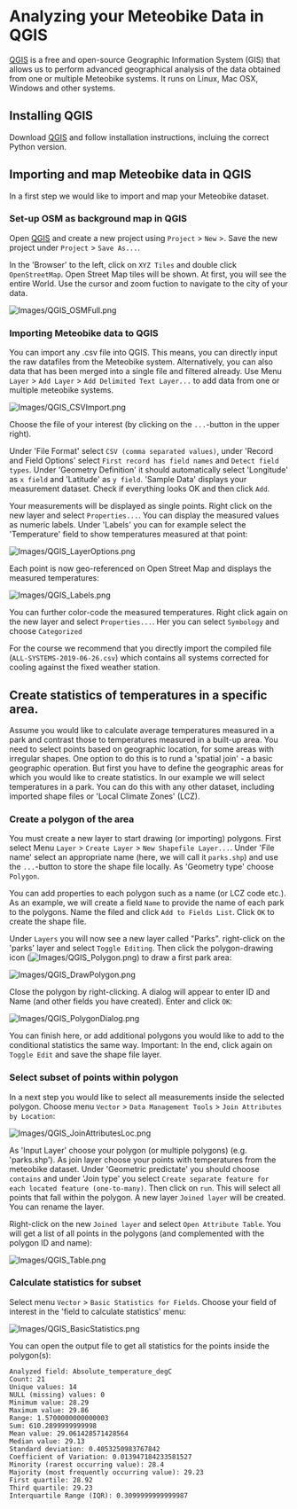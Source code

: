 # Analyzing your Meteobike Data in QGIS

[QGIS](https://qgis.org) is a free and open-source Geographic Information System (GIS) that allows us to perform advanced geographical analysis of the data obtained from one or multiple Meteobike systems. It runs on Linux, Mac OSX, Windows and other systems. 

## Installing QGIS

Download [QGIS](https://qgis.org) and follow installation instructions, incluing the correct Python version.

## Importing and map Meteobike data in QGIS

In a first step we would like to import and map your Meteobike dataset.

### Set-up OSM as background map in QGIS

Open [QGIS](https://qgis.org) and create a new project using `Project` > `New` >. Save the new project under `Project` > `Save As...`. 

In the 'Browser' to the left, click on `XYZ Tiles` and double click `OpenStreetMap`. Open Street Map tiles will be shown.  At first, you will see the entire World. Use the cursor and zoom fuction to navigate to the city of your data.

![Images/QGIS_OSMFull.png](Images/QGIS_OSMFull.png)

### Importing Meteobike data to QGIS

You can import any .csv file into QGIS. This means, you can directly input the raw datafiles from the Meteobike system. Alternatively, you can also data that has been merged into a single file and filtered already. Use Menu `Layer` > `Add Layer` > `Add Delimited Text Layer...` to add data from one or multiple meteobike systems.

![Images/QGIS_CSVImport.png](Images/QGIS_CSVImport.png)

Choose the file of your interest (by clicking on the `...`-button in the upper right). 

Under 'File Format' select `CSV (comma separated values)`, under 'Record and Field Options' select `First record has field names` and `Detect field types`. Under 'Geometry Definition' it should automatically select 'Longitude' as `x field` and 'Latitude' as `y field`. 'Sample Data' displays your measurement dataset. Check if everything looks OK and then click `Add`.

Your measurements will be displayed as single points. Right click on the new layer and select `Properties...`. You can display the measured values as numeric labels. Under 'Labels' you can for example select the 'Temperature' field to show temperatures measured at that point:

![Images/QGIS_LayerOptions.png](Images/QGIS_LayerOptions.png)

Each point is now geo-referenced on Open Street Map and displays the measured temperatures:

![Images/QGIS_Labels.png](Images/QGIS_Labels.png)

You can further color-code the measured temperatures. Right click again on the new layer and select `Properties...`. Her you can select `Symbology` and choose `Categorized` 

For the course we recommend that you directly import the compiled file (`ALL-SYSTEMS-2019-06-26.csv`) which contains all systems corrected for cooling against the fixed weather station.

## Create statistics of temperatures in a specific area.

Assume you would like to calculate average temperatures measured in a park and contrast those to temperatures measured in a built-up area. You need to select points based on geographic location, for some areas with irregular shapes. One option to do this is to rund a 'spatial join' - a basic geographic operation. But first you have to define the geographic areas for which you would like to create statistics. In our example we will select temperatures in a park. You can do this with any other dataset, including imported shape files or 'Local Climate Zones' (LCZ).

### Create a polygon of the area

You must create a new layer to start drawing (or importing) polygons. First select Menu `Layer` > `Create Layer` > `New Shapefile Layer...`. Under 'File name' select an appropriate name (here, we will call it `parks.shp`) and use the `...`-button to store the shape file locally. As 'Geometry type' choose `Polygon`.

You can add properties to each polygon such as a name (or LCZ code etc.). As an example, we will create a field `Name` to provide the name of each park to the polygons. Name the filed and click `Add to Fields List`. Click `OK` to create the shape file.

Under `Layers` you will now see a new layer called "Parks". right-click on the 'parks' layer and select `Toggle Editing`. Then click the polygon-drawing icon (![Images/QGIS_Polygon.png](Images/QGIS_Polygon.png)) to draw a first park area:

![Images/QGIS_DrawPolygon.png](Images/QGIS_DrawPolygon.png)

Close the polygon by right-clicking. A dialog will appear to enter ID and Name (and other fields you have created). Enter and click `OK`:

![Images/QGIS_PolygonDialog.png](Images/QGIS_PolygonDialog.png)

You can finish here, or add additional polygons you would like to add to the conditional statistics the same way. Important: In the end, click again on `Toggle Edit` and save the shape file layer.

### Select subset of points within polygon

In a next step you would like to select all measurements inside the selected polygon. Choose menu `Vector` > `Data Management Tools` > `Join Attributes by Location`:

![Images/QGIS_JoinAttributesLoc.png](Images/QGIS_JoinAttributesLoc.png)

As 'Input Layer' choose your polygon (or multiple polygons) (e.g. 'parks.shp'). As join layer choose your points with temperatures from the meteobike dataset. Under 'Geometric predictate' you should choose `contains` and under 'Join type' you select `Create separate feature for each located feature (one-to-many)`. Then click on `run`. This will select all points that fall within the polygon. A new layer `Joined layer` will be created. You can rename the layer.

Right-click on the new `Joined layer` and select `Open Attribute Table`. You will get a list of all points in the polygons (and complemented with the polygon ID and name):

![Images/QGIS_Table.png](Images/QGIS_Table.png)

### Calculate statistics for subset

Select menu `Vector` > `Basic Statistics for Fields`. Choose your field of interest in the 'field to calculate statistics' menu:

![Images/QGIS_BasicStatistics.png](Images/QGIS_BasicStatistics.png)

You can open the output file to get all statistics for the points inside the polygon(s):

```
Analyzed field: Absolute_temperature_degC
Count: 21
Unique values: 14
NULL (missing) values: 0
Minimum value: 28.29
Maximum value: 29.86
Range: 1.5700000000000003
Sum: 610.2899999999998
Mean value: 29.061428571428564
Median value: 29.13
Standard deviation: 0.4053250983767842
Coefficient of Variation: 0.013947184233581527
Minority (rarest occurring value): 28.4
Majority (most frequently occurring value): 29.23
First quartile: 28.92
Third quartile: 29.23
Interquartile Range (IQR): 0.3099999999999987
```

